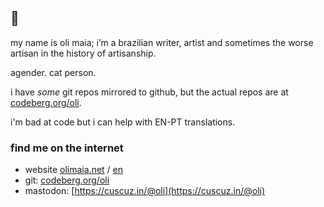 ## 🌱

my name is oli maia; i’m a brazilian writer, artist and sometimes the worse artisan in the history of artisanship.

agender. cat person.

i have _some_ git repos mirrored to github, but the actual repos are at [codeberg.org/oli](https://codeberg.org/oli).

i'm bad at code but i can help with EN-PT translations.

### find me on the internet
- website [olimaia.net](https://olimaia.net) / [en](https://olimaia.net/en)
- git: [codeberg.org/oli](https://codeberg.org/oli)
- mastodon: [https://cuscuz.in/@oli](https://cuscuz.in/@oli)
